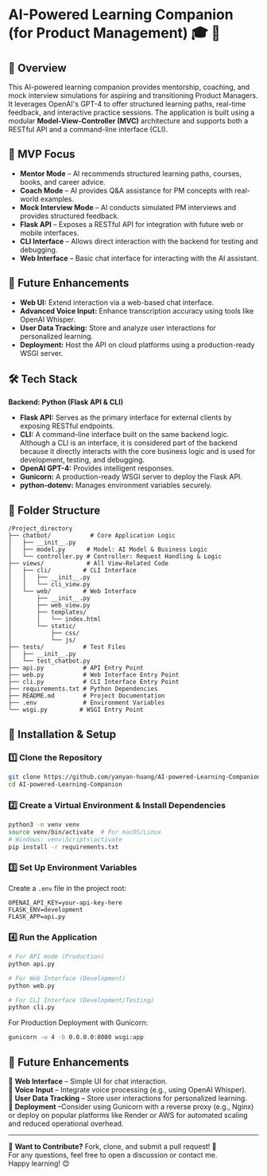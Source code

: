 # AI-Powered Learning Companion (for Product Management) 🎓 🚀

## 📌 Overview
This AI-powered learning companion provides mentorship, coaching, and mock interview simulations for aspiring and transitioning Product Managers. It leverages OpenAI's GPT-4 to offer structured learning paths, real-time feedback, and interactive practice sessions. The application is built using a modular **Model-View-Controller (MVC)** architecture and supports both a RESTful API and a command-line interface (CLI).

## 🎯 MVP Focus
- **Mentor Mode** – AI recommends structured learning paths, courses, books, and career advice.
- **Coach Mode** – AI provides Q&A assistance for PM concepts with real-world examples.
- **Mock Interview Mode** – AI conducts simulated PM interviews and provides structured feedback.
- **Flask API** – Exposes a RESTful API for integration with future web or mobile interfaces.
- **CLI Interface** – Allows direct interaction with the backend for testing and debugging.
- **Web Interface** – Basic chat interface for interacting with the AI assistant.

## 🚀 Future Enhancements
- **Web UI:** Extend interaction via a web-based chat interface.
- **Advanced Voice Input:** Enhance transcription accuracy using tools like OpenAI Whisper.
- **User Data Tracking:** Store and analyze user interactions for personalized learning.
- **Deployment:** Host the API on cloud platforms using a production-ready WSGI server.

## 🛠️ Tech Stack
**Backend: Python (Flask API & CLI)**  
- **Flask API:** Serves as the primary interface for external clients by exposing RESTful endpoints.
- **CLI:** A command-line interface built on the same backend logic. Although a CLI is an interface, it is considered part of the backend because it directly interacts with the core business logic and is used for development, testing, and debugging.
- **OpenAI GPT-4:** Provides intelligent responses.
- **Gunicorn:** A production-ready WSGI server to deploy the Flask API.
- **python-dotenv:** Manages environment variables securely.

## 📂 Folder Structure
```
/Project_directory
├── chatbot/           # Core Application Logic
│   ├── __init__.py
│   ├── model.py      # Model: AI Model & Business Logic
│   └── controller.py # Controller: Request Handling & Logic
├── views/            # All View-Related Code
│   ├── cli/         # CLI Interface
│   │   ├── __init__.py
│   │   └── cli_view.py
│   └── web/         # Web Interface
│       ├── __init__.py
│       ├── web_view.py
│       ├── templates/
│       │   └── index.html
│       └── static/
│           ├── css/
│           └── js/
├── tests/           # Test Files
│   ├── __init__.py
│   └── test_chatbot.py
├── api.py           # API Entry Point
├── web.py           # Web Interface Entry Point
├── cli.py           # CLI Interface Entry Point
├── requirements.txt # Python Dependencies
├── README.md        # Project Documentation
├── .env             # Environment Variables
└── wsgi.py         # WSGI Entry Point
```

## 🔧 Installation & Setup

### 1️⃣ Clone the Repository
```bash
git clone https://github.com/yanyan-huang/AI-powered-Learning-Companion.git
cd AI-powered-Learning-Companion
```

### 2️⃣ Create a Virtual Environment & Install Dependencies  
```bash
python3 -m venv venv
source venv/bin/activate  # For macOS/Linux
# Windows: venv\Scripts\activate
pip install -r requirements.txt
```

### 3️⃣ Set Up Environment Variables
Create a `.env` file in the project root:
```
OPENAI_API_KEY=your-api-key-here
FLASK_ENV=development
FLASK_APP=api.py
```

### 4️⃣ Run the Application
```bash
# For API mode (Production)
python api.py

# For Web Interface (Development)
python web.py

# For CLI Interface (Development/Testing)
python cli.py
```

For Production Deployment with Gunicorn:
```bash
gunicorn -w 4 -b 0.0.0.0:8080 wsgi:app
```

## 🔮 Future Enhancements  
🚀 **Web Interface** – Simple UI for chat interaction.  
🚀 **Voice Input** – Integrate voice processing (e.g., using OpenAI Whisper).  
🚀 **User Data Tracking** – Store user interactions for personalized learning.  
🚀 **Deployment** –Consider using Gunicorn with a reverse proxy (e.g., Nginx) or deploy on popular platforms like Render or AWS for automated scaling and reduced operational overhead.


---

🔗 **Want to Contribute?** Fork, clone, and submit a pull request! 🚀  
For any questions, feel free to open a discussion or contact me.  
Happy learning! 😊
